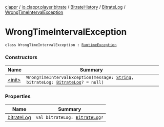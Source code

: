 [clappr](../../../../index.md) / [io.clappr.player.bitrate](../../../index.md) / [BitrateHistory](../../index.md) / [BitrateLog](../index.md) / [WrongTimeIntervalException](./index.md)

# WrongTimeIntervalException

`class WrongTimeIntervalException : `[`RuntimeException`](https://kotlinlang.org/api/latest/jvm/stdlib/kotlin/-runtime-exception/index.html)

### Constructors

| Name | Summary |
|---|---|
| [&lt;init&gt;](-init-.md) | `WrongTimeIntervalException(message: `[`String`](https://kotlinlang.org/api/latest/jvm/stdlib/kotlin/-string/index.html)`, bitrateLog: `[`BitrateLog`](../index.md)`? = null)` |

### Properties

| Name | Summary |
|---|---|
| [bitrateLog](bitrate-log.md) | `val bitrateLog: `[`BitrateLog`](../index.md)`?` |
